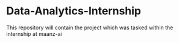 # Data-Analytics-Internship
This repository will contain the project which was tasked within the internship at maanz-ai
